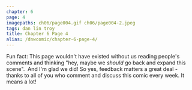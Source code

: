 ```yaml
---
chapter: 6
page: 4
imagepaths: ch06/page004.gif ch06/page004-2.jpeg
tags: dan lin troy
title: Chapter 6 Page 4
alias: /dnwcomic/chapter-6-page-4/
---
```


Fun fact: This page wouldn't have existed without us reading people's comments and thinking "hey, maybe we _should_ go back and expand this scene".  And I'm glad we did! So yes, feedback matters a great deal - thanks to all of you who comment and discuss this comic every week. It means a lot!
